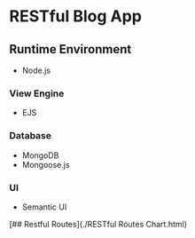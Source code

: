 # RESTful Blog App

## Runtime Environment
* Node.js

### View Engine
* EJS

### Database
* MongoDB
* Mongoose.js

### UI
* Semantic UI




[## Restful Routes](./RESTful Routes Chart.html)
